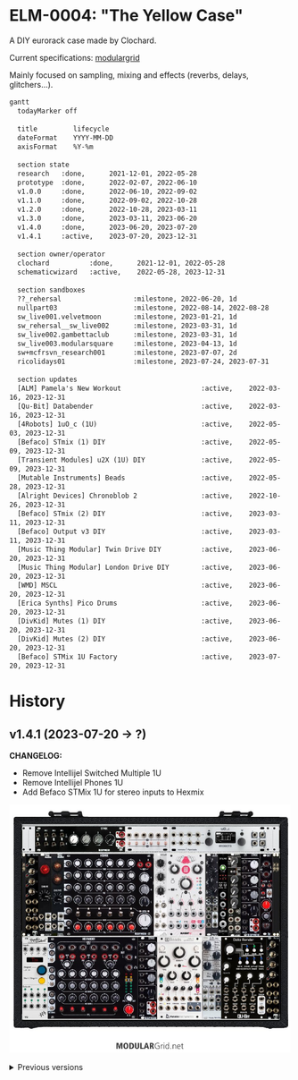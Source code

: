 # ELM-0004: "The Yellow Case"

A DIY eurorack case made by Clochard.

Current specifications: [modulargrid](https://www.modulargrid.net/e/racks/view/2015824)

Mainly focused on sampling, mixing and effects (reverbs, delays, glitchers...).

``` mermaid
gantt
  todayMarker off

  title         lifecycle
  dateFormat    YYYY-MM-DD
  axisFormat    %Y-%m

  section state
  research   :done,      2021-12-01, 2022-05-28
  prototype  :done,      2022-02-07, 2022-06-10
  v1.0.0     :done,      2022-06-10, 2022-09-02
  v1.1.0     :done,      2022-09-02, 2022-10-28
  v1.2.0     :done,      2022-10-28, 2023-03-11
  v1.3.0     :done,      2023-03-11, 2023-06-20
  v1.4.0     :done,      2023-06-20, 2023-07-20
  v1.4.1     :active,    2023-07-20, 2023-12-31

  section owner/operator
  clochard          :done,      2021-12-01, 2022-05-28
  schematicwizard   :active,    2022-05-28, 2023-12-31

  section sandboxes
  ??_rehersal                  :milestone, 2022-06-20, 1d
  nullpart03                   :milestone, 2022-08-14, 2022-08-28
  sw_live001.velvetmoon        :milestone, 2023-01-21, 1d
  sw_rehersal__sw_live002      :milestone, 2023-03-31, 1d
  sw_live002.gambettaclub      :milestone, 2023-03-31, 1d
  sw_live003.modularsquare     :milestone, 2023-04-13, 1d
  sw+mcfrsvn_research001       :milestone, 2023-07-07, 2d
  ricolidays01                 :milestone, 2023-07-24, 2023-07-31

  section updates
  [ALM] Pamela's New Workout                    :active,    2022-03-16, 2023-12-31
  [Qu-Bit] Databender                           :active,    2022-03-16, 2023-12-31
  [4Robots] 1uO_c (1U)                          :active,    2022-05-03, 2023-12-31
  [Befaco] STmix (1) DIY                        :active,    2022-05-09, 2023-12-31
  [Transient Modules] u2X (1U) DIY              :active,    2022-05-09, 2023-12-31
  [Mutable Instruments] Beads                   :active,    2022-05-28, 2023-12-31
  [Alright Devices] Chronoblob 2                :active,    2022-10-26, 2023-12-31
  [Befaco] STmix (2) DIY                        :active,    2023-03-11, 2023-12-31
  [Befaco] Output v3 DIY                        :active,    2023-03-11, 2023-12-31
  [Music Thing Modular] Twin Drive DIY          :active,    2023-06-20, 2023-12-31
  [Music Thing Modular] London Drive DIY        :active,    2023-06-20, 2023-12-31
  [WMD] MSCL                                    :active,    2023-06-20, 2023-12-31
  [Erica Synths] Pico Drums                     :active,    2023-06-20, 2023-12-31
  [DivKid] Mutes (1) DIY                        :active,    2023-06-20, 2023-12-31
  [DivKid] Mutes (2) DIY                        :active,    2023-06-20, 2023-12-31
  [Befaco] STMix 1U Factory                     :active,    2023-07-20, 2023-12-31
```

# History

<h2>
v1.4.1 (2023-07-20 -> ?)
</h2>
<p>

**CHANGELOG:**

- Remove Intellijel Switched Multiple 1U
- Remove Intellijel Phones 1U
- Add Befaco STMix 1U for stereo inputs to Hexmix

![Modulargrid v1.4.1](2023-07-20.modulargrid.v1.4.1.jpg)

</p>

<details><summary>Previous versions</summary><p>

<details><summary><h2>v1.4.0 (2023-06-20 -> 2023-07-20)</h2></summary><p>

**CHANGELOG:**

- Remove Erica Synths Pico DSP
- Remove Doepfer 1-180-2 (passive multiple)
- Remove 1010music Bitbox Micro
- Add WMD MSCL Compressor
- Add Erica Synths Pico Drums for sidechaining the MSCL
- Add Music Thing Modular Twin Drive
- Add Music Thing Modular London Drive
- Add DivKid Mutes x2

![Modulargrid v1.4.0](2023-06-20.modulargrid.v1.4.0.jpg)

</p></details>

<details><summary><h2>
v1.3.0 (2023-03-11 -> 2023-06-20)
</h2></summary><p>

**CHANGELOG:**

- Remove Mutable Instruments Veils v2
- Add Befaco Output v3 DIY
- Add Befaco STmix (2) DIY

![Modulargrid v1.3.0](2023-03-11.modulargrid.v1.3.0.jpg)

</p></details>

<details><summary><h2>
v1.2.0 (2022-10-28 -> 2023-03-11)
</h2></summary><p>

![Modulargrid v1.3.0](2022-10-28.modulargrid.v1.2.0.jpg)

</p></details>

</p></details>
